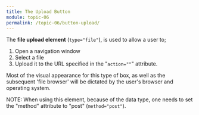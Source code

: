 ```yaml
---
title: The Upload Button
module: topic-06
permalink: /topic-06/button-upload/
---
```


<div class="divider-heading"></div>

The **file upload element** (`type="file"`), is used to allow a user to;

1. Open a navigation window
2. Select a file
3. Upload it to the URL specified in the "`action=""`" attribute.

Most of the visual appearance for this type of box, as well as the subsequent 'file browser' will be dictated by the user's browser and operating system.


<div class="codepen-embed">
  <p data-height="400" data-theme-id="30567" data-slug-hash="ExKMvRm" data-default-tab="html,result" data-user="retrog4m3r" data-embed-version="2" data-pen-title="File Upload" class="codepen"></p>
</div>


<span class="label label-info">NOTE:</span> When using this element, because of the data type, one needs to set the "method" attribute to "post" (`method="post"`).
